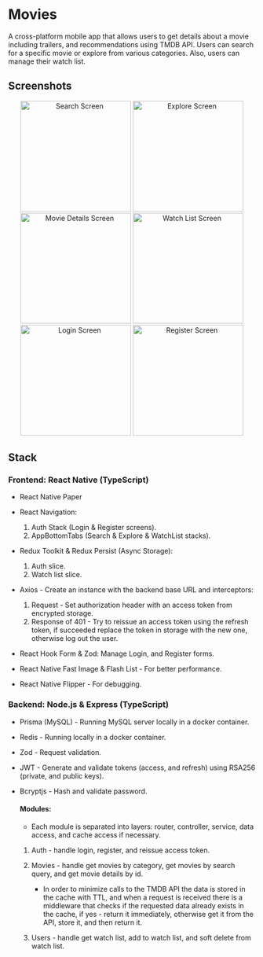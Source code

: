 # Movies

A cross-platform mobile app that allows users to get details about a movie including trailers, and recommendations using TMDB API. Users can search for a specific movie or explore from various categories. Also, users can manage their watch list.

## Screenshots

<div align="center">
  <img src="https://github.com/itayg43/Movies/assets/93944494/1b5c3240-6158-4f9c-86d2-02f1a04a7ab9" width="225" alt="Search Screen">

  <img src="https://github.com/itayg43/Movies/assets/93944494/4181e11e-a31c-4fb0-a49d-e8d8fa4b1193" width="225" alt="Explore Screen">

  <img src="https://github.com/itayg43/Movies/assets/93944494/ec93f0db-da81-47aa-8279-0df23d272109" width="225" alt="Movie Details Screen">

  <img src="https://github.com/itayg43/Movies/assets/93944494/b048c57c-470d-473b-b30d-188553c191ff" width="225" alt="Watch List Screen">

  <img src="https://github.com/itayg43/Movies/assets/93944494/1418efca-3bc1-450d-8999-b56e3eff442e" width="225" alt="Login Screen">

  <img src="https://github.com/itayg43/Movies/assets/93944494/17a4a41b-c625-4c08-9cd8-ad3e56471ba9" width="225" alt="Register Screen">
</div>

## Stack

### Frontend: React Native (TypeScript)

* React Native Paper

* React Navigation:
  1. Auth Stack (Login & Register screens).
  2. AppBottomTabs (Search & Explore & WatchList stacks).

* Redux Toolkit & Redux Persist (Async Storage):
  1. Auth slice.
  2. Watch list slice.

* Axios - Create an instance with the backend base URL and interceptors:
  1. Request - Set authorization header with an access token from encrypted storage.
  2. Response of 401 - Try to reissue an access token using the refresh token, if succeeded replace the token in storage with the new one, otherwise log out the user.

* React Hook Form & Zod: Manage Login, and Register forms.

* React Native Fast Image & Flash List - For better performance.

* React Native Flipper - For debugging.

### Backend: Node.js & Express (TypeScript)

* Prisma (MySQL) - Running MySQL server locally in a docker container.

* Redis - Running locally in a docker container.

* Zod - Request validation.

* JWT - Generate and validate tokens (access, and refresh) using RSA256 (private, and public keys).

* Bcryptjs - Hash and validate password.

  #### Modules:
    
    * Each module is separated into layers: router, controller, service, data access, and cache access if necessary.
    
    1. Auth - handle login, register, and reissue access token.
    
    2. Movies - handle get movies by category, get movies by search query, and get movie details by id.
         * In order to minimize calls to the TMDB API the data is stored in the cache with TTL, and when a request is received there is a middleware that            checks if the requested data already exists in the cache, if yes - return it immediately, otherwise get it from the API, store it, and then                 return it.
    
    3. Users - handle get watch list, add to watch list, and soft delete from watch list.
 
